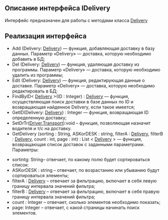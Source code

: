 ## Описание интерфейса IDelivery
Интерфейс предназначен для работы с методами класса [Delivery](https://github.com/mrsmyc/itsaboutsmyc/blob/master/Delivery.md)
## Реализация интерфейса
* Add (Delivery: [Delivery](https://github.com/mrsmyc/itsaboutsmyc/blob/master/Delivery.md)) — функция, добавляющая доставку в базу данных. Параметр «Delivery» — доставка, которую необходимо добавить в БД;
* Del (Delivery: [Delivery](https://github.com/mrsmyc/itsaboutsmyc/blob/master/Delivery.md)) — функция, удаляющая доставку из программы. Параметр «Delivery» — доставка, которую необходимо удалить из программы;
* Edit (Delivery: [Delivery](https://github.com/mrsmyc/itsaboutsmyc/blob/master/Delivery.md)) — функция, редактирующая данные о доставке. Параметр «Delivery» — доставка, которую необходимо редактировать в БД;
* FindByID< [Delivery](https://github.com/mrsmyc/itsaboutsmyc/blob/master/Delivery.md) >(ID : Integer) : [Delivery](https://github.com/mrsmyc/itsaboutsmyc/blob/master/Delivery.md) — функция, осуществляющая поиск доставки в базе данных по ID и возвращающая найденное Delivery, если такое имеется; 
* GetID(Delivery: [Delivery](https://github.com/mrsmyc/itsaboutsmyc/blob/master/Delivery.md)) : Integer — функция, возвращающая ID определенную доставку;
* SetDrTr([Driver](https://github.com/mrsmyc/itsaboutsmyc/blob/master/Driver.md),[Transport](https://github.com/mrsmyc/itsaboutsmyc/blob/master/Transport.md)):void – функция, позволяющая назначит водителя и т/с на доставку.
* GetDelivery (sorting : String, ASKorDESK : string, filterA : [Delivery](https://github.com/mrsmyc/itsaboutsmyc/blob/master/Delivery.md), filterB : [Delivery](https://github.com/mrsmyc/itsaboutsmyc/blob/master/Delivery.md), count : int, page : int) : List < [Delivery](https://github.com/mrsmyc/itsaboutsmyc/blob/master/Delivery.md) > — функция, возвращающая список доставок с заданными параметрами.
 Параметры: 
-	sortintg: String– отвечает, по какому полю будет сортироваться список:
-	ASKorDESK : string – отвечает, по возрастанию или убыванию будут сортироваться элементы;
-	filterA : [Delivery](https://github.com/mrsmyc/itsaboutsmyc/blob/master/Delivery.md) – отвечает за фильтрацию, включает в себя левую границу интервала значений фильтра;
-	filterB : [Delivery](https://github.com/mrsmyc/itsaboutsmyc/blob/master/Delivery.md) – отвечает за фильтрацию, включает в себя правую границу интервала значений фильтра; 
-	count : Integer – отвечает, сколько элементов необходимо показать;
-	page: Integer – отвечает, с какой страницы начинать поиск элементов.

